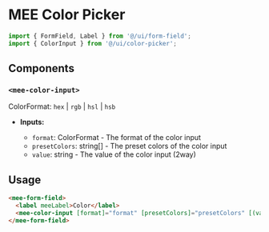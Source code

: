 # MEE Color Picker

```typescript
import { FormField, Label } from '@/ui/form-field';
import { ColorInput } from '@/ui/color-picker';
```

## Components

### `<mee-color-input>`

ColorFormat: `hex` | `rgb` | `hsl` | `hsb`

- **Inputs:**

  - `format`: ColorFormat - The format of the color input
  - `presetColors`: string[] - The preset colors of the color input
  - `value`: string - The value of the color input (2way)

## Usage

```html
<mee-form-field>
  <label meeLabel>Color</label>
  <mee-color-input [format]="format" [presetColors]="presetColors" [(value)]="value" />
</mee-form-field>
```
